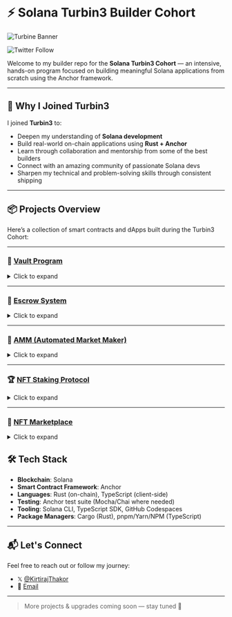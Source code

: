# ⚡ Solana Turbin3 Builder Cohort

![Turbine Banner](https://pbs.twimg.com/profile_banners/1707159181914976256/1748632505/1500x500)


![Twitter Follow](https://img.shields.io/twitter/follow/KirtirajThakor?style=social)

Welcome to my builder repo for the **Solana Turbin3 Cohort** — an intensive, hands-on program focused on building meaningful Solana applications from scratch using the Anchor framework.

---

## 🚀 Why I Joined Turbin3

I joined **Turbin3** to:

- Deepen my understanding of **Solana development**
- Build real-world on-chain applications using **Rust + Anchor**
- Learn through collaboration and mentorship from some of the best builders
- Connect with an amazing community of passionate Solana devs
- Sharpen my technical and problem-solving skills through consistent shipping

---
## 📦 Projects Overview

Here’s a collection of smart contracts and dApps built during the Turbin3 Cohort:

---

### 🔐 [Vault Program](/vault/)

<details>
  <summary>Click to expand</summary>

- Allows users to securely deposit, withdraw, and close vaults tied to their wallet
- Demonstrates PDA-based ownership control and asset safety
- Covers best practices for managing user funds in on-chain programs

</details>

---

### 🤝 [Escrow System](/escrow/)

<details>
  <summary>Click to expand</summary>

- Facilitates trustless token exchange between two parties with `make` and `take` instructions
- Includes a `cancel` flow for refunds and safety against unclaimed trades
- Great intro to intermediate accounts and conditional logic on Solana

</details>

---

### 🧪 [AMM (Automated Market Maker)](/amm/)

<details>
  <summary>Click to expand</summary>

- Decentralized token swap protocol with constant product formula (x * y = k)
- Supports deposit/withdraw of liquidity and token pair creation
- Teaches liquidity pool management and basic DEX mechanisms

</details>

---

### 🏆 [NFT Staking Protocol](/staking/)

<details>
  <summary>Click to expand</summary>

- Allows users to stake NFTs to earn token rewards over time
- Manages staking states, time-based rewards, and claim/unstake flows
- Emphasizes NFT validation and ownership verification

</details>

---

### 🛒 [NFT Marketplace](/marketplace/)

<details>
  <summary>Click to expand</summary>

- Enables listing, buying, and delisting of verified NFTs on-chain
- Uses PDA vaults to securely hold listed assets and transfer SOL/token
- Supports fee distribution and collection-based access controls

</details>

<!-- Uncomment when ready -->
<!-- 
---

### 🎲 [Dice Betting Game](/dice/)

<details>
  <summary>Click to expand</summary>

- Coming soon...
- Will feature verifiable randomness for fair gameplay
- Bet placement, timeout handling, and reward distribution in mind
</details> 
-->



## 🛠 Tech Stack

- **Blockchain**: Solana
- **Smart Contract Framework**: Anchor
- **Languages**: Rust (on-chain), TypeScript (client-side)
- **Testing**: Anchor test suite (Mocha/Chai where needed)
- **Tooling**: Solana CLI, TypeScript SDK, GitHub Codespaces
- **Package Managers**: Cargo (Rust), pnpm/Yarn/NPM (TypeScript)

---

## 📬 Let's Connect

Feel free to reach out or follow my journey:

- 𝕏 [@KirtirajThakor](https://x.com/KirtirajThakor)
- 📩 [Email](mailto:kirtirajthakor064@gmail.com)

---

> More projects & upgrades coming soon — stay tuned 🚧

